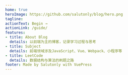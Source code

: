 ```yaml
---
home: true
heroImage: https://github.com/salutonly/blog/hero.png
tagline: 
actionText: Begin →
actionLink: /guide/
features:
- title: About Blog
  details: 以前端为主的博客，记录学习过程与思考
- title: Subject
  details: 前端领域涉及JavaScript、Vue、Webpack、小程序等
- title: LeetCode
  details: 数据结构与算法的刷题之路
footer: Made by Salutonly with VuePress
---
```

